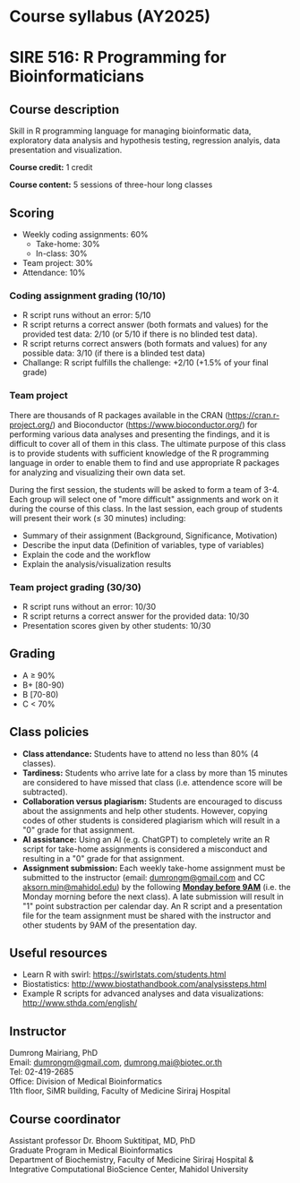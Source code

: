 # Course syllabus (AY2025)

# SIRE 516: R Programming for Bioinformaticians

## Course description
Skill in R programming language for managing bioinformatic data, exploratory data analysis and hypothesis testing, regression analyis, data presentation and visualization.

<b>Course credit:</b> 1 credit<p/>
<b>Course content:</b> 5 sessions of three-hour long classes

## Scoring
- Weekly coding assignments: 60%
  - Take-home: 30%
  - In-class: 30%
- Team project: 30%
- Attendance: 10% 

### Coding assignment grading (10/10)
- R script runs without an error: 5/10
- R script returns a correct answer (both formats and values) for the provided test data: 2/10 (or 5/10 if there is no blinded test data).
- R script returns correct answers (both formats and values) for any possible data: 3/10 (if there is a blinded test data)
- Challange: R script fulfills the challenge: +2/10 (+1.5% of your final grade)

### Team project
There are thousands of R packages available in the CRAN (https://cran.r-project.org/) and Bioconductor (https://www.bioconductor.org/) for performing various data analyses and presenting the findings, and it is difficult to cover all of them in this class. The ultimate purpose of this class is to provide students with sufficient knowledge of the R programming language in order to enable them to find and use appropriate R packages for analyzing and visualizing their own data set.  

During the first session, the students will be asked to form a team of 3-4. Each group will select one of "more difficult" assignments and work on it during the course of this class. In the last session, each group of students will present their work (≤ 30 minutes) including:

- Summary of their assignment (Background, Significance, Motivation)
- Describe the input data (Definition of variables, type of variables)
- Explain the code and the workflow
- Explain the analysis/visualization results

### Team project grading (30/30)
- R script runs without an error: 10/30
- R script returns a correct answer for the provided data: 10/30
- Presentation scores given by other students: 10/30

## Grading
- A ≥ 90%
- B+ [80-90)
- B [70-80)
- C < 70%

## Class policies
- <b>Class attendance:</b> Students have to attend no less than 80% (4 classes).
- <b>Tardiness:</b> Students who arrive late for a class by more than 15 minutes are considered to have missed that class (i.e. attendence score will be subtracted).
- <b>Collaboration versus plagiarism:</b> Students are encouraged to discuss about the assignments and help other students. However, copying codes of other students is considered plagiarism which will result in a "0" grade for that assignment.
- <b> AI assistance:</b> Using an AI (e.g. ChatGPT) to completely write an R script for take-home assignments is considered a misconduct and resulting in a "0" grade for that assignment.
- <b>Assignment submission:</b> Each weekly take-home assignment must be submitted to the instructor (email: dumrongm@gmail.com and CC aksorn.min@mahidol.edu) by the following <b><u>Monday before 9AM</u></b> (i.e. the Monday morning before the next class). A late submission will result in "1" point substraction per calendar day. An R script and a presentation file for the team assignment must be shared with the instructor and other students by 9AM of the presentation day.

## Useful resources
- Learn R with swirl: https://swirlstats.com/students.html
- Biostatistics: http://www.biostathandbook.com/analysissteps.html
- Example R scripts for advanced analyses and data visualizations: http://www.sthda.com/english/

## Instructor
Dumrong Mairiang, PhD<br/>
Email: dumrongm@gmail.com, dumrong.mai@biotec.or.th<br/>
Tel: 02-419-2685<br/>
Office: Division of Medical Bioinformatics<br/>
11th floor, SiMR building, Faculty of Medicine Siriraj Hospital

## Course coordinator
Assistant professor Dr. Bhoom Suktitipat, MD, PhD<br/>
Graduate Program in Medical Bioinformatics<br/>
Department of Biochemistry, Faculty of Medicine Siriraj Hospital &<br/>
Integrative Computational BioScience Center, Mahidol University
